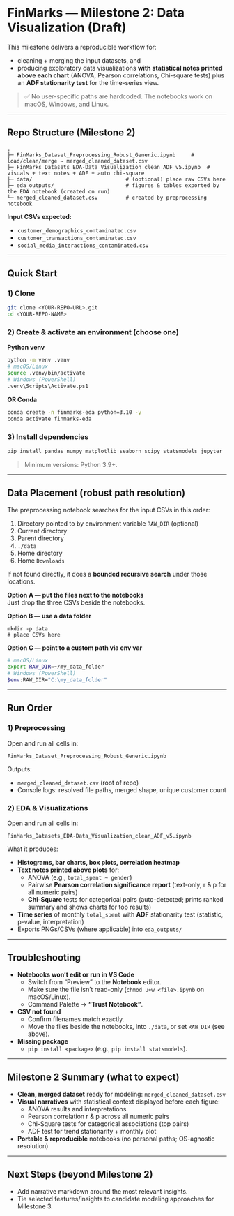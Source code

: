 # FinMarks — Milestone 2: Data Visualization (Draft)

This milestone delivers a reproducible workflow for:
- cleaning + merging the input datasets, and  
- producing exploratory data visualizations **with statistical notes printed above each chart** (ANOVA, Pearson correlations, Chi-square tests) plus an **ADF stationarity test** for the time-series view.

> ✅ No user-specific paths are hardcoded. The notebooks work on macOS, Windows, and Linux.

---

## Repo Structure (Milestone 2)

```
.
├─ FinMarks_Dataset_Preprocessing_Robust_Generic.ipynb     # load/clean/merge → merged_cleaned_dataset.csv
├─ FinMarks_Datasets_EDA-Data_Visualization_clean_ADF_v5.ipynb  # visuals + text notes + ADF + auto chi-square
├─ data/                              # (optional) place raw CSVs here
├─ eda_outputs/                       # figures & tables exported by the EDA notebook (created on run)
└─ merged_cleaned_dataset.csv         # created by preprocessing notebook
```

**Input CSVs expected:**
- `customer_demographics_contaminated.csv`
- `customer_transactions_contaminated.csv`
- `social_media_interactions_contaminated.csv`

---

## Quick Start

### 1) Clone

```bash
git clone <YOUR-REPO-URL>.git
cd <YOUR-REPO-NAME>
```

### 2) Create & activate an environment (choose one)

**Python venv**
```bash
python -m venv .venv
# macOS/Linux
source .venv/bin/activate
# Windows (PowerShell)
.venv\Scripts\Activate.ps1
```

**OR Conda**
```bash
conda create -n finmarks-eda python=3.10 -y
conda activate finmarks-eda
```

### 3) Install dependencies

```bash
pip install pandas numpy matplotlib seaborn scipy statsmodels jupyter
```

> Minimum versions: Python 3.9+.

---

## Data Placement (robust path resolution)

The preprocessing notebook searches for the input CSVs in this order:

1. Directory pointed to by environment variable `RAW_DIR` (optional)  
2. Current directory  
3. Parent directory  
4. `./data`  
5. Home directory  
6. Home `Downloads`

If not found directly, it does a **bounded recursive search** under those locations.

**Option A — put the files next to the notebooks**  
Just drop the three CSVs beside the notebooks.

**Option B — use a data folder**
```
mkdir -p data
# place CSVs here
```

**Option C — point to a custom path via env var**
```bash
# macOS/Linux
export RAW_DIR=~/my_data_folder
# Windows (PowerShell)
$env:RAW_DIR="C:\my_data_folder"
```

---

## Run Order

### 1) Preprocessing
Open and run all cells in:
```
FinMarks_Dataset_Preprocessing_Robust_Generic.ipynb
```
Outputs:
- `merged_cleaned_dataset.csv` (root of repo)
- Console logs: resolved file paths, merged shape, unique customer count

### 2) EDA & Visualizations
Open and run all cells in:
```
FinMarks_Datasets_EDA-Data_Visualization_clean_ADF_v5.ipynb
```

What it produces:
- **Histograms, bar charts, box plots, correlation heatmap**
- **Text notes printed above plots** for:
  - ANOVA (e.g., `total_spent ~ gender`)
  - Pairwise **Pearson correlation significance report** (text-only, r & p for all numeric pairs)
  - **Chi-Square** tests for categorical pairs (auto-detected; prints ranked summary and shows charts for top results)
- **Time series** of monthly `total_spent` with **ADF** stationarity test (statistic, p-value, interpretation)
- Exports PNGs/CSVs (where applicable) into `eda_outputs/`

---

## Troubleshooting

- **Notebooks won’t edit or run in VS Code**
  - Switch from “Preview” to the **Notebook** editor.
  - Make sure the file isn’t read-only (`chmod u+w <file>.ipynb` on macOS/Linux).
  - Command Palette → **“Trust Notebook”**.
- **CSV not found**
  - Confirm filenames match exactly.
  - Move the files beside the notebooks, into `./data`, or set `RAW_DIR` (see above).
- **Missing package**
  - `pip install <package>` (e.g., `pip install statsmodels`).

---

## Milestone 2 Summary (what to expect)

- **Clean, merged dataset** ready for modeling: `merged_cleaned_dataset.csv`
- **Visual narratives** with statistical context displayed before each figure:
  - ANOVA results and interpretations
  - Pearson correlation r & p across all numeric pairs
  - Chi-Square tests for categorical associations (top pairs)
  - ADF test for trend stationarity + monthly plot
- **Portable & reproducible** notebooks (no personal paths; OS-agnostic resolution)

---

## Next Steps (beyond Milestone 2)

- Add narrative markdown around the most relevant insights.
- Tie selected features/insights to candidate modeling approaches for Milestone 3.
